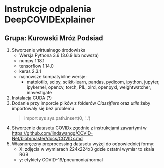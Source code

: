 # Instrukcje odpalenia DeepCOVIDExplainer
## Grupa: Kurowski Mróz Podsiad

1. Stworzenie wirtualnego środowiska
	- Wersja Pythona 3.6 (3.6.9 lub nowsza)
	- numpy 1.18.1
	- tensorflow 1.14.0
	- keras 2.3.1
	- najnowsze kompatybilne wersje: 
		- matplotlib, scipy, scikit-learn, pandas, pydicom, ipython, jupyter, ipykernel, opencv, torch, PIL, xlrd, openpyxl, weightwatcher, innvestigate
2. Instalacja CUDA (?)
3. Dodanie przy imporcie plików z folderów *Classifiers* oraz *utils* żeby importowały się bez problemu
	> import sys
	sys.path.insert(0, '..')
4. Stworzenie datasetu COVIDx zgodnie z instrukcjami zawartymi w https://github.com/lindawangg/COVID-Net/blob/master/docs/COVIDx.md
5. Własnoręczny preprocessing datasetu wyżej do odpowiedniej formy:
	- X: zdjęcia w wymiarach 224x224x3 gdzie ostatni wymiar to skala RGB
	- y: etykiety COVID-19/pneumonia/normal
